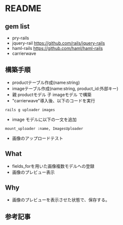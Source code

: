 # README

## gem list
* pry-rails
* jquery-rail https://github.com/rails/jquery-rails
* haml-rails https://github.com/haml/haml-rails
* carrierwave 

## 構築手順
* productテーブル作成(name:string)
* imageテーブル作成(name:string, product_id:外部キー)
* 親 productモデル 子 imageモデル で構築
* "carrierwave"導入後、以下のコードを実行

```
rails g uploader images
```
* image モデルに以下の一文を追加

```
mount_uploader :name, ImagesUploader
```
* 画像のアップロードテスト

## What
* fields_forを用いた画像複数モデルへの登録
* 画像のプレビュー表示

## Why
* 画像のプレビューを表示させた状態で、保存する。

## 参考記事
